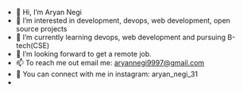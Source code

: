 - 👋 Hi, I’m Aryan Negi
- 👀 I’m interested in development, devops, web development, open source projects
- 🌱 I’m currently learning devops, web development and pursuing B-tech(CSE)
- 💞️ I’m looking forward to get a remote job.
- 📫 To reach me out email me: aryannegi9997@gmail.com
- 👀 You can connect with me in instagram: aryan_negi_31
- 
